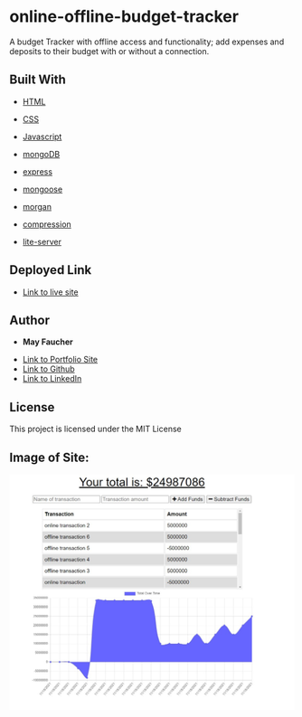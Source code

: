 # online-offline-budget-tracker
A budget Tracker with offline access and functionality; add expenses and deposits to their budget with or without a connection.


## Built With

* [HTML](https://developer.mozilla.org/en-US/docs/Web/HTML)
* [CSS](https://developer.mozilla.org/en-US/docs/Web/CSS)
* [Javascript](https://developer.mozilla.org/en-US/docs/Web/JavaScript)

* [mongoDB](https://www.mongodb.com/)

* [express](https://www.npmjs.com/package/express)
* [mongoose](https://www.npmjs.com/package/mongoose)
* [morgan](https://www.npmjs.com/package/morgan)
* [compression](https://www.npmjs.com/package/compressoin)
* [lite-server](https://www.npmjs.com/package/lite-server)


## Deployed Link

* [Link to live site]()


## Author

* **May Faucher** 

- [Link to Portfolio Site](https://quiet-lake-79543.herokuapp.com/)
- [Link to Github](https://github.com/DivineMayura)
- [Link to LinkedIn](www.linkedin.com/in/mayfaucher)

## License

This project is licensed under the MIT License 

## Image of Site:

![Image Of Site](site.jpg)